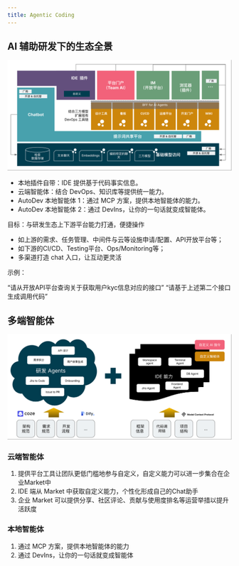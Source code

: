 ```yaml
---
title: Agentic Coding
---
```


## AI 辅助研发下的生态全景

![Landscape](/img/ai4se-landscape.png)

- 本地插件自带：IDE 提供基于代码事实信息。
- 云端智能体：结合 DevOps、知识库等提供统一能力。
- AutoDev 本地智能体 1：通过 MCP 方案，提供本地智能体的能力。
- AutoDev 本地智能体 2：通过 DevIns，让你的一句话就变成智能体。

目标：与研发生态上下游平台能力打通，便捷操作

- 如上游的需求、任务管理、中间件与云等设施申请/配置、API开放平台等；
- 如下游的CI/CD、Testing平台、Ops/Monitoring等；
- 多渠道打造 chat 入口，让互动更灵活

示例：

“请从开放API平台查询关于获取用户kyc信息对应的接口”
“请基于上述第二个接口生成调用代码”

## 多端智能体

![AutoDev Agents](/img/autodev-agents.png)

### 云端智能体

1. 提供平台工具让团队更低门槛地参与自定义，自定义能力可以进一步集合在企业Market中
2. IDE 端从 Market 中获取自定义能力，个性化形成自己的Chat助手
3. 企业 Market 可以提供分享、社区评论、贡献与使用度排名等运营举措以提升活跃度

### 本地智能体

1. 通过 MCP 方案，提供本地智能体的能力
2. 通过 DevIns，让你的一句话就变成智能体
